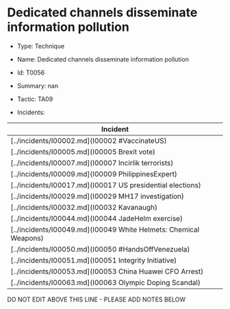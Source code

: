 # Dedicated channels disseminate information pollution

* Type: Technique

* Name: Dedicated channels disseminate information pollution

* Id: T0056

* Summary: nan

* Tactic: TA09

* Incidents:

| Incident |
| --------- |
| [../incidents/I00002.md](I00002 #VaccinateUS) |
| [../incidents/I00005.md](I00005 Brexit vote) |
| [../incidents/I00007.md](I00007 Incirlik terrorists) |
| [../incidents/I00009.md](I00009 PhilippinesExpert) |
| [../incidents/I00017.md](I00017 US presidential elections) |
| [../incidents/I00029.md](I00029 MH17 investigation) |
| [../incidents/I00032.md](I00032 Kavanaugh) |
| [../incidents/I00044.md](I00044 JadeHelm exercise) |
| [../incidents/I00049.md](I00049 White Helmets: Chemical Weapons) |
| [../incidents/I00050.md](I00050 #HandsOffVenezuela) |
| [../incidents/I00051.md](I00051 Integrity Initiative) |
| [../incidents/I00053.md](I00053 China Huawei CFO Arrest) |
| [../incidents/I00063.md](I00063 Olympic Doping Scandal) |

DO NOT EDIT ABOVE THIS LINE - PLEASE ADD NOTES BELOW